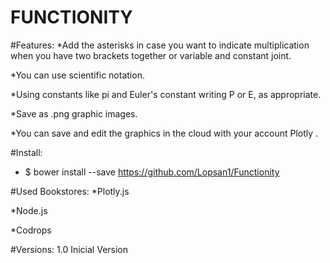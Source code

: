 # FUNCTIONITY

#Features:
*Add the asterisks in case you want to indicate multiplication when you have two brackets together or variable and constant joint.

*You can use scientific notation.

*Using constants like pi and Euler's constant writing P or E, as appropriate.

*Save as .png graphic images.

*You can save and edit the graphics in the cloud with your account Plotly .

#Install:

- $ bower install --save  https://github.com/Lopsan1/Functionity

#Used Bookstores:
*Plotly.js

*Node.js

*Codrops

#Versions:
1.0
Inicial Version

